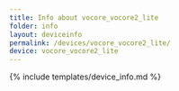 ```yaml
---
title: Info about vocore_vocore2_lite
folder: info
layout: deviceinfo
permalink: /devices/vocore_vocore2_lite/
device: vocore_vocore2_lite
---
```

{% include templates/device_info.md %}
